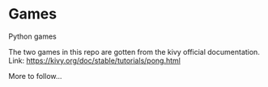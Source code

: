 # Games
Python games

The two games in this repo are gotten from the kivy official documentation. 
Link: https://kivy.org/doc/stable/tutorials/pong.html

More to follow...
